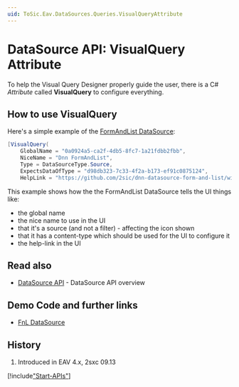 ```yaml
---
uid: ToSic.Eav.DataSources.Queries.VisualQueryAttribute
---
```

# DataSource API: VisualQuery Attribute

To help the Visual Query Designer properly guide the user, there is a C# _Attribute_ called **VisualQuery** to configure everything. 

## How to use VisualQuery
Here's a simple example of the [FormAndList DataSource](https://github.com/2sic/dnn-datasource-form-and-list): 
```cs
[VisualQuery(
    GlobalName = "0a0924a5-ca2f-4db5-8fc7-1a21fdbb2fbb",
    NiceName = "Dnn FormAndList",
    Type = DataSourceType.Source, 
    ExpectsDataOfType = "d98db323-7c33-4f2a-b173-ef91c0875124",
    HelpLink = "https://github.com/2sic/dnn-datasource-form-and-list/wiki")]  

```

This example shows how the the FormAndList DataSource tells the UI things like:

* the global name
* the nice name to use in the UI
* that it's a source (and not a filter) - affecting the icon shown
* that it has a content-type which should be used for the UI to configure it
* the help-link in the UI

## Read also

* [DataSource API](xref:NetCode.DataSources.Custom.Api) - DataSource API overview

## Demo Code and further links

* [FnL DataSource](https://github.com/2sic/dnn-datasource-form-and-list)

## History

1. Introduced in EAV 4.x, 2sxc 09.13

[!include["Start-APIs"](../shared-api-start.md)]